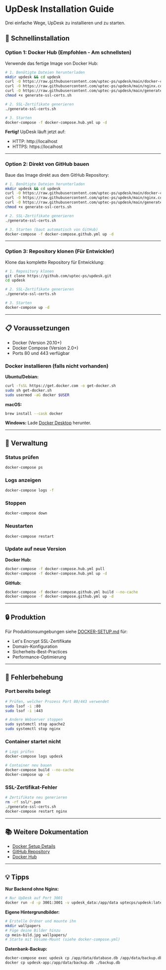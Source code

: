 # UpDesk Installation Guide

Drei einfache Wege, UpDesk zu installieren und zu starten.

## 🚀 Schnellinstallation

### Option 1: Docker Hub (Empfohlen - Am schnellsten)

Verwende das fertige Image von Docker Hub:

```bash
# 1. Benötigte Dateien herunterladen
mkdir updesk && cd updesk
curl -O https://raw.githubusercontent.com/uptec-ps/updesk/main/docker-compose.hub.yml
curl -O https://raw.githubusercontent.com/uptec-ps/updesk/main/nginx.conf
curl -O https://raw.githubusercontent.com/uptec-ps/updesk/main/generate-ssl-certs.sh
chmod +x generate-ssl-certs.sh

# 2. SSL-Zertifikate generieren
./generate-ssl-certs.sh

# 3. Starten
docker-compose -f docker-compose.hub.yml up -d
```

**Fertig!** UpDesk läuft jetzt auf:
- HTTP: http://localhost
- HTTPS: https://localhost

---

### Option 2: Direkt von GitHub bauen

Baue das Image direkt aus dem GitHub Repository:

```bash
# 1. Benötigte Dateien herunterladen
mkdir updesk && cd updesk
curl -O https://raw.githubusercontent.com/uptec-ps/updesk/main/docker-compose.github.yml
curl -O https://raw.githubusercontent.com/uptec-ps/updesk/main/nginx.conf
curl -O https://raw.githubusercontent.com/uptec-ps/updesk/main/generate-ssl-certs.sh
chmod +x generate-ssl-certs.sh

# 2. SSL-Zertifikate generieren
./generate-ssl-certs.sh

# 3. Starten (baut automatisch von GitHub)
docker-compose -f docker-compose.github.yml up -d
```

---

### Option 3: Repository klonen (Für Entwickler)

Klone das komplette Repository für Entwicklung:

```bash
# 1. Repository klonen
git clone https://github.com/uptec-ps/updesk.git
cd updesk

# 2. SSL-Zertifikate generieren
./generate-ssl-certs.sh

# 3. Starten
docker-compose up -d
```

---

## 📋 Voraussetzungen

- Docker (Version 20.10+)
- Docker Compose (Version 2.0+)
- Ports 80 und 443 verfügbar

### Docker installieren (falls nicht vorhanden)

**Ubuntu/Debian:**
```bash
curl -fsSL https://get.docker.com -o get-docker.sh
sudo sh get-docker.sh
sudo usermod -aG docker $USER
```

**macOS:**
```bash
brew install --cask docker
```

**Windows:**
Lade [Docker Desktop](https://www.docker.com/products/docker-desktop) herunter.

---

## 🔧 Verwaltung

### Status prüfen
```bash
docker-compose ps
```

### Logs anzeigen
```bash
docker-compose logs -f
```

### Stoppen
```bash
docker-compose down
```

### Neustarten
```bash
docker-compose restart
```

### Update auf neue Version

**Docker Hub:**
```bash
docker-compose -f docker-compose.hub.yml pull
docker-compose -f docker-compose.hub.yml up -d
```

**GitHub:**
```bash
docker-compose -f docker-compose.github.yml build --no-cache
docker-compose -f docker-compose.github.yml up -d
```

---

## 🔒 Produktion

Für Produktionsumgebungen siehe [DOCKER-SETUP.md](DOCKER-SETUP.md) für:
- Let's Encrypt SSL-Zertifikate
- Domain-Konfiguration
- Sicherheits-Best-Practices
- Performance-Optimierung

---

## 🐛 Fehlerbehebung

### Port bereits belegt
```bash
# Prüfen, welcher Prozess Port 80/443 verwendet
sudo lsof -i :80
sudo lsof -i :443

# Andere Webserver stoppen
sudo systemctl stop apache2
sudo systemctl stop nginx
```

### Container startet nicht
```bash
# Logs prüfen
docker-compose logs updesk

# Container neu bauen
docker-compose build --no-cache
docker-compose up -d
```

### SSL-Zertifikat-Fehler
```bash
# Zertifikate neu generieren
rm -rf ssl/*.pem
./generate-ssl-certs.sh
docker-compose restart nginx
```

---

## 📚 Weitere Dokumentation

- [Docker Setup Details](DOCKER-SETUP.md)
- [GitHub Repository](https://github.com/uptec-ps/updesk)
- [Docker Hub](https://hub.docker.com/r/uptecps/updesk)

---

## 💡 Tipps

**Nur Backend ohne Nginx:**
```bash
# Nur UpDesk auf Port 3001
docker run -d -p 3001:3001 -v updesk_data:/app/data uptecps/updesk:latest
```

**Eigene Hintergrundbilder:**
```bash
# Erstelle Ordner und mounte ihn
mkdir wallpapers
# Füge deine Bilder hinzu
cp mein-bild.jpg wallpapers/
# Starte mit Volume-Mount (siehe docker-compose.yml)
```

**Datenbank-Backup:**
```bash
docker-compose exec updesk cp /app/data/database.db /app/data/backup.db
docker cp updesk-app:/app/data/backup.db ./backup.db
```